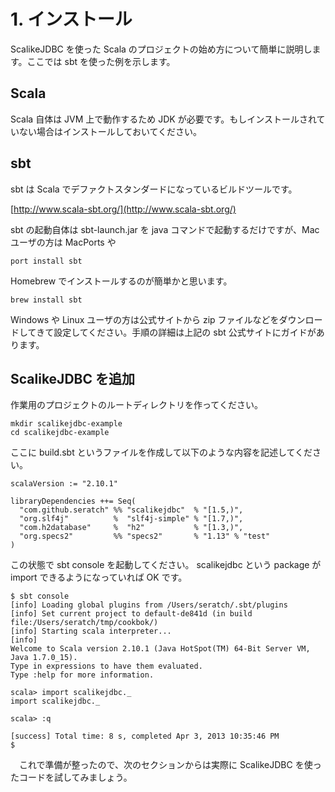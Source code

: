 # 1. インストール

ScalikeJDBC を使った Scala のプロジェクトの始め方について簡単に説明します。ここでは sbt を使った例を示します。

## Scala

Scala 自体は JVM 上で動作するため JDK が必要です。もしインストールされていない場合はインストールしておいてください。

## sbt 

sbt は Scala でデファクトスタンダードになっているビルドツールです。

[http://www.scala-sbt.org/](http://www.scala-sbt.org/)

sbt の起動自体は sbt-launch.jar を java コマンドで起動するだけですが、Mac ユーザの方は MacPorts や 

    port install sbt

Homebrew でインストールするのが簡単かと思います。

    brew install sbt

Windows や Linux ユーザの方は公式サイトから zip ファイルなどをダウンロードしてきて設定してください。手順の詳細は上記の sbt 公式サイトにガイドがあります。

## ScalikeJDBC を追加

作業用のプロジェクトのルートディレクトリを作ってください。

    mkdir scalikejdbc-example
    cd scalikejdbc-example

ここに build.sbt というファイルを作成して以下のような内容を記述してください。

    scalaVersion := "2.10.1"

    libraryDependencies ++= Seq(
      "com.github.seratch" %% "scalikejdbc"  % "[1.5,)",
      "org.slf4j"          %  "slf4j-simple" % "[1.7,)",
      "com.h2database"     %  "h2"           % "[1.3,)",
      "org.specs2"         %% "specs2"       % "1.13" % "test"
    )

この状態で sbt console を起動してください。 scalikejdbc という package が import できるようになっていれば OK です。

    $ sbt console
    [info] Loading global plugins from /Users/seratch/.sbt/plugins
    [info] Set current project to default-de841d (in build file:/Users/seratch/tmp/cookbok/)
    [info] Starting scala interpreter...
    [info]
    Welcome to Scala version 2.10.1 (Java HotSpot(TM) 64-Bit Server VM, Java 1.7.0_15).
    Type in expressions to have them evaluated.
    Type :help for more information.

    scala> import scalikejdbc._
    import scalikejdbc._

    scala> :q

    [success] Total time: 8 s, completed Apr 3, 2013 10:35:46 PM
    $

　これで準備が整ったので、次のセクションからは実際に ScalikeJDBC を使ったコードを試してみましょう。


